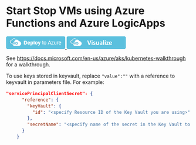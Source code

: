 # Start Stop VMs using Azure Functions and Azure LogicApps

<a href="https://portal.azure.com/#create/Microsoft.Template/uri/https%3A%2F%2Fraw.githubusercontent.com%2Fanirudhgarg%2Ffunctions-logicapp-startstopvms%2Fmaster%2Fazuredeploy.json" target="_blank">
<img src="https://raw.githubusercontent.com/Azure/azure-quickstart-templates/master/1-CONTRIBUTION-GUIDE/images/deploytoazure.png"/>
</a>
<a href="http://armviz.io/#/?load=https%3A%2F%2Fraw.githubusercontent.com%2FAzure%2Fazure-quickstart-templates%2Fmaster%2F101-aks%2Fazuredeploy.json" target="_blank">
<img src="https://raw.githubusercontent.com/Azure/azure-quickstart-templates/master/1-CONTRIBUTION-GUIDE/images/visualizebutton.png"/>
</a>


See https://docs.microsoft.com/en-us/azure/aks/kubernetes-walkthrough for a walkthrough.

To use keys stored in keyvault, replace ```"value":""``` with a reference to keyvault in parameters file. For example:

```json
"servicePrincipalClientSecret": {
      "reference": {
        "keyVault": {
          "id": "<specify Resource ID of the Key Vault you are using>"
        },
        "secretName": "<specify name of the secret in the Key Vault to get the service principal password from>"
      }
    }
```
